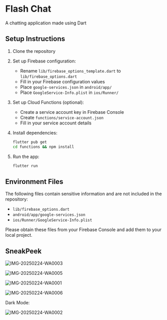 # Flash Chat

A chatting application made using Dart

## Setup Instructions

1. Clone the repository
2. Set up Firebase configuration:
    - Rename `lib/firebase_options_template.dart` to `lib/firebase_options.dart`
    - Fill in your Firebase configuration values
    - Place `google-services.json` in `android/app/`
    - Place `GoogleService-Info.plist` in `ios/Runner/`

3. Set up Cloud Functions (optional):
    - Create a service account key in Firebase Console
    - Create `functions/service-account.json`
    - Fill in your service account details

4. Install dependencies:
   ```bash
   flutter pub get
   cd functions && npm install
   ```

5. Run the app:
   ```bash
   flutter run
   ```

## Environment Files
The following files contain sensitive information and are not included in the repository:
- `lib/firebase_options.dart`
- `android/app/google-services.json`
- `ios/Runner/GoogleService-Info.plist`

Please obtain these files from your Firebase Console and add them to your local project.


## SneakPeek

![IMG-20250224-WA0003](https://github.com/user-attachments/assets/d9de022f-fc45-4542-bcc2-98a0798bf1cf)

![IMG-20250224-WA0005](https://github.com/user-attachments/assets/4a9230cd-c11a-42ed-b3f7-12a842910123)

![IMG-20250224-WA0001](https://github.com/user-attachments/assets/40bda7eb-2064-4d68-923e-968adfba44a0)

![IMG-20250224-WA0006](https://github.com/user-attachments/assets/9373d051-6d2c-4f2e-9931-fca4f737171b)

Dark Mode: 

![IMG-20250224-WA0002](https://github.com/user-attachments/assets/b2e1b955-6e67-4026-9a4d-b2b9761496c3)
